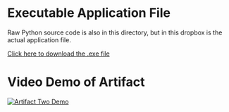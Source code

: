 # Executable Application File

Raw Python source code is also in this directory, but in this dropbox is the actual application file.

[Click here to download the .exe file](https://www.dropbox.com/scl/fi/9bylvutkh2gi2lcl8evyy/Sorting-Algorithms-App.zip?rlkey=cjlje4p77f3cxztynu25vc5na&st=3lov3jsa&dl=0)

# Video Demo of Artifact
[![Artifact Two Demo](https://img.youtube.com/vi/ZTXLr-fyInY/0.jpg)](https://www.youtube.com/watch?v=ZTXLr-fyInY)
